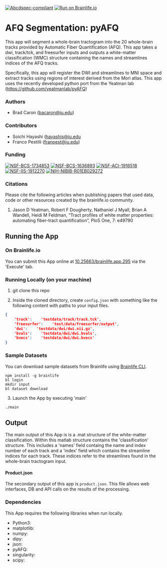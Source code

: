 [![Abcdspec-compliant](https://img.shields.io/badge/ABCD_Spec-v1.1-green.svg)](https://github.com/brain-life/abcd-spec)
[![Run on Brainlife.io](https://img.shields.io/badge/Brainlife-brainlife.app.295-blue.svg)](https://doi.org/10.25663/brainlife.app.295)

# AFQ Segmentation: pyAFQ 

This app will segment a whole-brain tractogram into the 20 whole-brain tracks provided by Automatic Fiber Quantification (AFQ). This app takes a dwi, track/tck, and freesurfer inputs and outputs a white-matter classification (WMC) structure containing the names and streamlines indices of the AFQ tracks.

Specifically, this app will register the DWI and streamlines to MNI space and extract tracks using regions of interest derived from the Mori atlas. This app uses the recently developed python port from the Yeatman lab (https://github.com/yeatmanlab/pyAFQ) 

### Authors 

- Brad Caron (bacaron@iu.edu) 

### Contributors 

- Soichi Hayashi (hayashis@iu.edu
- Franco Pestilli (franpest@iu.edu) 

### Funding 

[![NSF-BCS-1734853](https://img.shields.io/badge/NSF_BCS-1734853-blue.svg)](https://nsf.gov/awardsearch/showAward?AWD_ID=1734853)
[![NSF-BCS-1636893](https://img.shields.io/badge/NSF_BCS-1636893-blue.svg)](https://nsf.gov/awardsearch/showAward?AWD_ID=1636893)
[![NSF-ACI-1916518](https://img.shields.io/badge/NSF_ACI-1916518-blue.svg)](https://nsf.gov/awardsearch/showAward?AWD_ID=1916518)
[![NSF-IIS-1912270](https://img.shields.io/badge/NSF_IIS-1912270-blue.svg)](https://nsf.gov/awardsearch/showAward?AWD_ID=1912270)
[![NIH-NIBIB-R01EB029272](https://img.shields.io/badge/NIH_NIBIB-R01EB029272-green.svg)](https://grantome.com/grant/NIH/R01-EB029272-01)

### Citations 

Please cite the following articles when publishing papers that used data, code or other resources created by the brainlife.io community. 

1. Jason D Yeatman, Robert F Dougherty, Nathaniel J Myall, Brian A Wandell, Heidi M Feldman, “Tract profiles of white matter properties: automating fiber-tract quantification”, PloS One, 7: e49790 

## Running the App 

### On Brainlife.io 

You can submit this App online at [10.25663/brainlife.app.295](10.25663/brainlife.app.295) via the 'Execute' tab. 

### Running Locally (on your machine) 

1. git clone this repo 

2. Inside the cloned directory, create `config.json` with something like the following content with paths to your input files. 

```json 
{
    'track':    'testdata/track/track.tck',
    'freesurfer':    'test/data/freesurfer/output',
    'dwi':    'testdata/dwi/dwi.nii.gz',
    'bvals':    'testdata/dwi/dwi.bvals',
    'bvecs':    'testdata/dwi/dwi.bvecs'
} 
``` 

### Sample Datasets 

You can download sample datasets from Brainlife using [Brainlife CLI](https://github.com/brain-life/cli). 

```
npm install -g brainlife 
bl login 
mkdir input 
bl dataset download 
``` 

3. Launch the App by executing 'main' 

```bash 
./main 
``` 

## Output 

The main output of this App is is a .mat structure of the white-matter classification. Within this matlab structure contains the 'classification' structure. This includes a 'names' field containg the name and index number of each track and a 'index' field which contains the streamline indices for each track. These indices refer to the streamlines found in the whole-brain tractogram input. 

#### Product.json 

The secondary output of this app is `product.json`. This file allows web interfaces, DB and API calls on the results of the processing. 

### Dependencies 

This App requires the following libraries when run locally. 

- Python3: 
- matplotlib: 
- numpy: 
- dipy: 
- json: 
- pyAFQ: 
- singularity: 
- scipy: 

